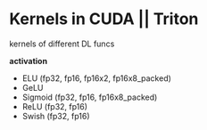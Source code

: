 # Kernels in CUDA || Triton

kernels of different DL funcs

**activation**
* ELU (fp32, fp16, fp16x2, fp16x8_packed)
* GeLU
* Sigmoid (fp32, fp16, fp16x8_packed)
* ReLU (fp32, fp16)
* Swish (fp32, fp16)